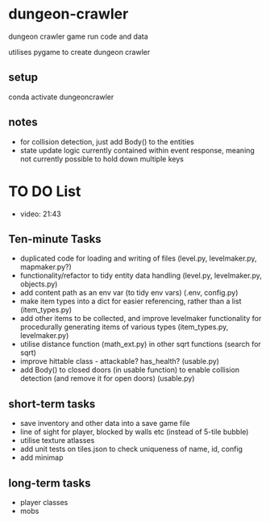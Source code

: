 # dungeon-crawler
dungeon crawler game run code and data

utilises pygame to create dungeon crawler

## setup

conda activate dungeoncrawler

## notes

- for collision detection, just add Body() to the entities
- state update logic currently contained within event response, meaning not currently possible to hold down multiple keys


# TO DO List
- video: 21:43

## Ten-minute Tasks
- duplicated code for loading and writing of files (level.py, levelmaker.py, mapmaker.py?)
- functionality/refactor to tidy entity data handling (level.py, levelmaker.py, objects.py)
- add content path as an env var (to tidy env vars) (.env, config.py)
- make item types into a dict for easier referencing, rather than a list (item_types.py)
- add other items to be collected, and improve levelmaker functionality for procedurally generating items of various types (item_types.py, levelmaker.py)
- utilise distance function (math_ext.py) in other sqrt functions (search for sqrt)
- improve hittable class - attackable? has_health? (usable.py)
- add Body() to closed doors (in usable function) to enable collision detection (and remove it for open doors) (usable.py)

## short-term tasks
- save inventory and other data into a save game file
- line of sight for player, blocked by walls etc (instead of 5-tile bubble)
- utilise texture atlasses
- add unit tests on tiles.json to check uniqueness of name, id, config
- add minimap

## long-term tasks
- player classes
- mobs